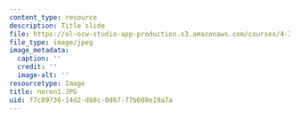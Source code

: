 ```yaml
---
content_type: resource
description: Title slide
file: https://ol-ocw-studio-app-production.s3.amazonaws.com/courses/4-341-introduction-to-photography-fall-2002/f7c8973614d2d68c0d6777b608e19a7a_noren1.JPG
file_type: image/jpeg
image_metadata:
  caption: ''
  credit: ''
  image-alt: ''
resourcetype: Image
title: noren1.JPG
uid: f7c89736-14d2-d68c-0d67-77b608e19a7a
---
```

